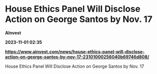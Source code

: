 # House Ethics Panel Will Disclose Action on George Santos by Nov. 17
**AInvest**

**2023-11-01 02:35**

**https://www.ainvest.com/news/house-ethics-panel-will-disclose-action-on-george-santos-by-nov-17-23101000256040b69746d808/**

House Ethics Panel Will Disclose Action on George Santos by Nov. 17